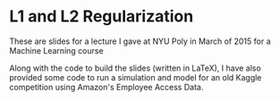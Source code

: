 # L1 and L2 Regularization

These are slides for a lecture I gave at NYU Poly in March of 2015 for a Machine Learning course

Along with the code to build the slides (written in LaTeX), I have also provided some code to run a simulation and model for an old Kaggle competition using Amazon's Employee Access Data.
